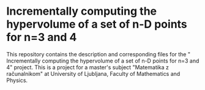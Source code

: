 # Incrementally computing the hypervolume of a set of n-D points for n=3 and 4
This repository contains the description and corresponding files for the " Incrementally computing the hypervolume of a set of n-D points for n=3 and 4" project.
This is a project for a master's subject "Matematika z računalnikom" at University of Ljubljana, Faculty of Mathematics and Physics. 
